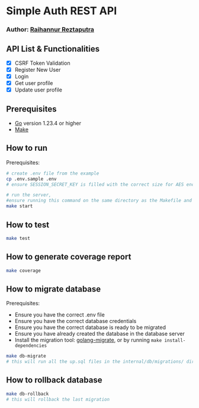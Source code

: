 # Simple Auth REST API
### Author: [Raihannur Reztaputra](https://www.linkedin.com/in/raihannurr)

## API List & Functionalities
- [x] CSRF Token Validation
- [x] Register New User
- [x] Login
- [x] Get user profile
- [x] Update user profile

## Prerequisites
- [Go](https://golang.org/dl/) version 1.23.4 or higher
- [Make](https://www.gnu.org/software/make/)

## How to run
Prerequisites:


```bash
# create .env file from the example
cp .env.sample .env
# ensure SESSION_SECRET_KEY is filled with the correct size for AES encryption

# run the server,
#ensure running this command on the same directory as the Makefile and the .env file
make start
```

## How to test
```bash
make test
```

## How to generate coverage report
```bash
make coverage
```

## How to migrate database
Prerequisites:
- Ensure you have the correct .env file
- Ensure you have the correct database credentials
- Ensure you have the correct database is ready to be migrated
- Ensure you have already created the database in the database server
- Install the migration tool: [golang-migrate](https://github.com/golang-migrate/migrate), or by running `make install-dependencies`

```bash
make db-migrate
# this will run all the up.sql files in the internal/db/migrations/ directory
```

## How to rollback database
```bash
make db-rollback
# this will rollback the last migration
```